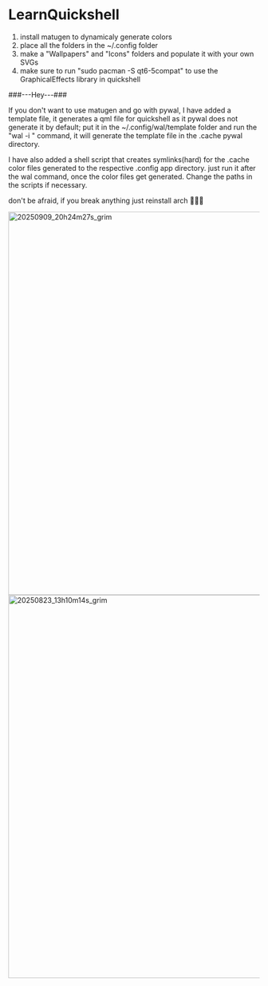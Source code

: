 # LearnQuickshell
1) install matugen to dynamicaly generate colors
2) place all the folders in the ~/.config folder
3) make a "Wallpapers" and "Icons" folders and populate it with your own SVGs
4) make sure to run "sudo pacman -S qt6-5compat" to use the GraphicalEffects library in quickshell

###---Hey---###

If you don't want to use matugen and go with pywal, I have added a template file, it generates a qml file for quickshell as it pywal does not generate it by default; put it in the ~/.config/wal/template folder and run the "wal -i <path>" command, it will generate the template file in the .cache pywal directory.

I have also added a shell script that creates symlinks(hard) for the .cache color files generated to the respective .config app directory. just run it after the wal command, once the color files get generated. Change the paths in the scripts if necessary.

don't be afraid, if you break anything just reinstall arch 🤣🤣🤣

<img width="1366" height="768" alt="20250909_20h24m27s_grim" src="https://github.com/user-attachments/assets/e5f20346-0988-448e-adb2-42f7e2c31038" />

<img width="1366" height="768" alt="20250823_13h10m14s_grim" src="https://github.com/user-attachments/assets/dec6c51f-3faa-41d9-95f7-c9679da87d41" />
